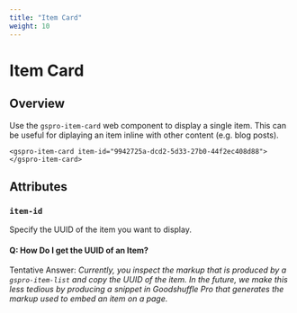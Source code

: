 ```yaml
---
title: "Item Card"
weight: 10
---
```


# Item Card

## Overview

Use the `gspro-item-card` web component to display a single item. This can be useful for diplaying an item inline with other content (e.g. blog posts).

```
<gspro-item-card item-id="9942725a-dcd2-5d33-27b0-44f2ec408d88">
</gspro-item-card>
```

## Attributes

### `item-id`

Specify the UUID of the item you want to display.

#### Q: How Do I get the UUID of an Item?

Tentative Answer: _Currently, you inspect the markup that is produced by a `gspro-item-list` and copy the UUID of the item. In the future, we make this less tedious by producing a snippet in Goodshuffle Pro that generates the markup used to embed an item on a page._

